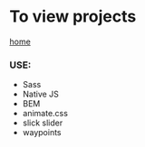 # To view projects

[home](https://alexrusyn.github.io/freedom-technology/index.html)

### USE:

- Sass
- Native JS
- BEM
- animate.css
- slick slider
- waypoints
